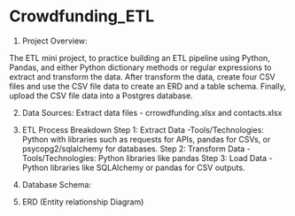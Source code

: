 # Crowdfunding_ETL

1. Project Overview:

  The ETL mini project, to practice building an ETL pipeline using Python, Pandas, and either Python dictionary methods or regular expressions to extract and transform the data. After  transform the data, create four CSV files and use the CSV file data to create an ERD and a table schema. Finally, upload the CSV file data into a Postgres database.

2. Data Sources:
Extract data files - crrowdfunding.xlsx and contacts.xlsx



3. ETL Process Breakdown
  Step 1: Extract Data -Tools/Technologies: Python with libraries such as requests for APIs, pandas for CSVs, or psycopg2/sqlalchemy for databases.
  Step 2: Transform Data - Tools/Technologies: Python libraries like pandas
  Step 3: Load Data - Python libraries like SQLAlchemy or pandas for CSV outputs.

4. Database Schema:

5. ERD (Entity relationship Diagram)
